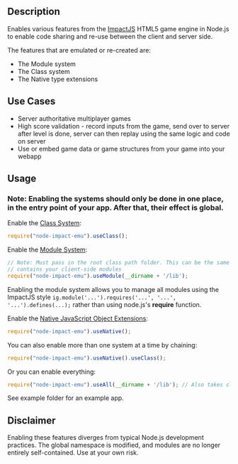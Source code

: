 ## Description

Enables various features from the [ImpactJS](http://impactjs.com) HTML5 game engine in Node.js to enable code
sharing and re-use between the client and server side.

The features that are emulated or re-created are:

* The Module system
* The Class system
* The Native type extensions

## Use Cases

* Server authoritative multiplayer games
* High score validation - record inputs from the game, send over to server after level is done, server can then
replay using the same logic and code on server
* Use or embed game data or game structures from your game into your webapp

## Usage

### Note: Enabling the systems should only be done in one place, in the entry point of your app. After that, their effect is global.

Enable the [Class System](http://impactjs.com/documentation/class-reference/class):

```javascript
require("node-impact-emu").useClass();
```

Enable the [Module System](http://impactjs.com/documentation/class-reference/ig-core#module-definition):

```javascript
// Note: Must pass in the root class path folder. This can be the same lib folder that
// contains your client-side modules
require("node-impact-emu").useModule(__dirname + '/lib');
```

Enabling the module system allows you to manage all modules using the ImpactJS
style ```ig.module('...').requires('...', '...', '...').defines(...);``` rather than using node.js's **require** function.

Enable the [Native JavaScript Object Extensions](http://impactjs.com/documentation/class-reference/ig-core#native-javascript-object-extensions):

```javascript
require("node-impact-emu").useNative();
```


You can also enable more than one system at a time by chaining:

```javascript
require("node-impact-emu").useNative().useClass();
```

Or you can enable everything:

```javascript
require("node-impact-emu").useAll(__dirname + '/lib'); // Also takes class path folder for useModule
```

See example folder for an example app.

## Disclaimer

Enabling these features diverges from typical Node.js development practices. The global namespace is modified,
and modules are no longer entirely self-contained. Use at your own risk.